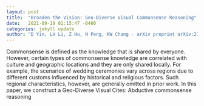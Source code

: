 ```yaml
---
layout: post
title:  "Broaden the Vision: Geo-Diverse Visual Commonsense Reasoning"
date:   2021-09-19 02:15:47 -0400
categories: jekyll update
author: "D Yin, LH Li, Z Hu, N Peng, KW Chang - arXiv preprint arXiv:2109.06860, 2021"
---
```

Commonsense is defined as the knowledge that is shared by everyone. However, certain types of commonsense knowledge are correlated with culture and geographic locations and they are only shared locally. For example, the scenarios of wedding ceremonies vary across regions due to different customs influenced by historical and religious factors. Such regional characteristics, however, are generally omitted in prior work. In this paper, we construct a Geo-Diverse Visual Cites: Abductive commonsense reasoning